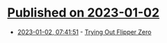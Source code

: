 # [Published on 2023-01-02](index.md)

* [2023-01-02, 07:41:51](https://news.ycombinator.com/item?id=34215390) - [Trying Out Flipper Zero](https://twitter.com/antirez/status/1609137698404700161)
